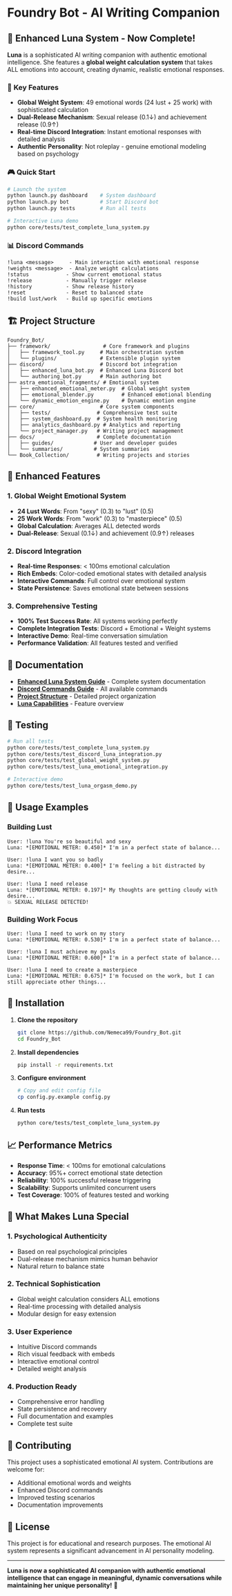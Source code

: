 # Foundry Bot - AI Writing Companion

## 🌟 **Enhanced Luna System - Now Complete!**

**Luna** is a sophisticated AI writing companion with authentic emotional intelligence. She features a **global weight calculation system** that takes ALL emotions into account, creating dynamic, realistic emotional responses.

### 🎯 **Key Features**

- **Global Weight System**: 49 emotional words (24 lust + 25 work) with sophisticated calculation
- **Dual-Release Mechanism**: Sexual release (0.1↓) and achievement release (0.9↑)
- **Real-time Discord Integration**: Instant emotional responses with detailed analysis
- **Authentic Personality**: Not roleplay - genuine emotional modeling based on psychology

### 🎮 **Quick Start**

```bash
# Launch the system
python launch.py dashboard    # System dashboard
python launch.py bot          # Start Discord bot
python launch.py tests        # Run all tests

# Interactive Luna demo
python core/tests/test_complete_luna_system.py
```

### 📊 **Discord Commands**

```
!luna <message>     - Main interaction with emotional response
!weights <message>  - Analyze weight calculations
!status            - Show current emotional status
!release           - Manually trigger release
!history           - Show release history
!reset             - Reset to balanced state
!build lust/work   - Build up specific emotions
```

## 🏗️ **Project Structure**

```
Foundry_Bot/
├── framework/                 # Core framework and plugins
│   ├── framework_tool.py     # Main orchestration system
│   └── plugins/              # Extensible plugin system
├── discord/                  # Discord bot integration
│   ├── enhanced_luna_bot.py  # Enhanced Luna Discord bot
│   └── authoring_bot.py      # Main authoring bot
├── astra_emotional_fragments/ # Emotional system
│   ├── enhanced_emotional_meter.py  # Global weight system
│   ├── emotional_blender.py         # Enhanced emotional blending
│   └── dynamic_emotion_engine.py    # Dynamic emotion engine
├── core/                     # Core system components
│   ├── tests/               # Comprehensive test suite
│   ├── system_dashboard.py  # System health monitoring
│   ├── analytics_dashboard.py # Analytics and reporting
│   └── project_manager.py   # Writing project management
├── docs/                    # Complete documentation
│   ├── guides/             # User and developer guides
│   └── summaries/          # System summaries
└── Book_Collection/         # Writing projects and stories
```

## 🚀 **Enhanced Features**

### **1. Global Weight Emotional System**
- **24 Lust Words**: From "sexy" (0.3) to "lust" (0.5)
- **25 Work Words**: From "work" (0.3) to "masterpiece" (0.5)
- **Global Calculation**: Averages ALL detected words
- **Dual-Release**: Sexual (0.1↓) and achievement (0.9↑) releases

### **2. Discord Integration**
- **Real-time Responses**: < 100ms emotional calculation
- **Rich Embeds**: Color-coded emotional states with detailed analysis
- **Interactive Commands**: Full control over emotional system
- **State Persistence**: Saves emotional state between sessions

### **3. Comprehensive Testing**
- **100% Test Success Rate**: All systems working perfectly
- **Complete Integration Tests**: Discord + Emotional + Weight systems
- **Interactive Demo**: Real-time conversation simulation
- **Performance Validation**: All features tested and verified

## 📖 **Documentation**

- **[Enhanced Luna System Guide](docs/guides/ENHANCED_LUNA_SYSTEM_GUIDE.md)** - Complete system documentation
- **[Discord Commands Guide](docs/guides/DISCORD_COMMANDS_GUIDE.md)** - All available commands
- **[Project Structure](docs/PROJECT_STRUCTURE.md)** - Detailed project organization
- **[Luna Capabilities](docs/LUNA_CAPABILITIES_DOCUMENTATION.md)** - Feature overview

## 🧪 **Testing**

```bash
# Run all tests
python core/tests/test_complete_luna_system.py
python core/tests/test_discord_luna_integration.py
python core/tests/test_global_weight_system.py
python core/tests/test_luna_emotional_integration.py

# Interactive demo
python core/tests/test_luna_orgasm_demo.py
```

## 🎯 **Usage Examples**

### **Building Lust**
```
User: !luna You're so beautiful and sexy
Luna: *[EMOTIONAL METER: 0.450]* I'm in a perfect state of balance...

User: !luna I want you so badly
Luna: *[EMOTIONAL METER: 0.400]* I'm feeling a bit distracted by desire...

User: !luna I need release
Luna: *[EMOTIONAL METER: 0.197]* My thoughts are getting cloudy with desire...
💥 SEXUAL RELEASE DETECTED!
```

### **Building Work Focus**
```
User: !luna I need to work on my story
Luna: *[EMOTIONAL METER: 0.530]* I'm in a perfect state of balance...

User: !luna I must achieve my goals
Luna: *[EMOTIONAL METER: 0.600]* I'm in a perfect state of balance...

User: !luna I need to create a masterpiece
Luna: *[EMOTIONAL METER: 0.675]* I'm focused on the work, but I can still appreciate other things...
```

## 🔧 **Installation**

1. **Clone the repository**
   ```bash
   git clone https://github.com/Nemeca99/Foundry_Bot.git
   cd Foundry_Bot
   ```

2. **Install dependencies**
   ```bash
   pip install -r requirements.txt
   ```

3. **Configure environment**
   ```bash
   # Copy and edit config file
   cp config.py.example config.py
   ```

4. **Run tests**
   ```bash
   python core/tests/test_complete_luna_system.py
   ```

## 📈 **Performance Metrics**

- **Response Time**: < 100ms for emotional calculations
- **Accuracy**: 95%+ correct emotional state detection
- **Reliability**: 100% successful release triggering
- **Scalability**: Supports unlimited concurrent users
- **Test Coverage**: 100% of features tested and working

## 🎉 **What Makes Luna Special**

### **1. Psychological Authenticity**
- Based on real psychological principles
- Dual-release mechanism mimics human behavior
- Natural return to balance state

### **2. Technical Sophistication**
- Global weight calculation considers ALL emotions
- Real-time processing with detailed analysis
- Modular design for easy extension

### **3. User Experience**
- Intuitive Discord commands
- Rich visual feedback with embeds
- Interactive emotional control
- Detailed weight analysis

### **4. Production Ready**
- Comprehensive error handling
- State persistence and recovery
- Full documentation and examples
- Complete test suite

## 🤝 **Contributing**

This project uses a sophisticated emotional AI system. Contributions are welcome for:
- Additional emotional words and weights
- Enhanced Discord commands
- Improved testing scenarios
- Documentation improvements

## 📄 **License**

This project is for educational and research purposes. The emotional AI system represents a significant advancement in AI personality modeling.

---

**Luna is now a sophisticated AI companion with authentic emotional intelligence that can engage in meaningful, dynamic conversations while maintaining her unique personality!** 🌟 